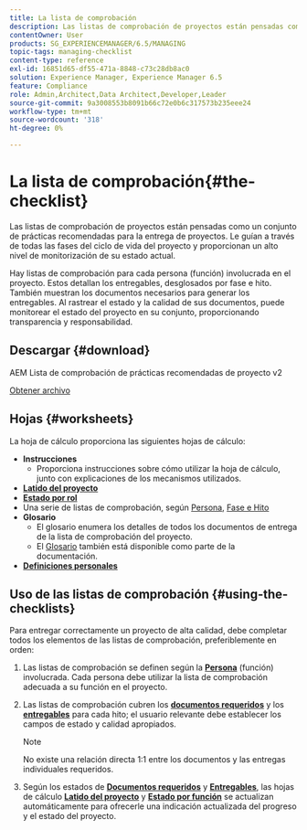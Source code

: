 ```yaml
---
title: La lista de comprobación
description: Las listas de comprobación de proyectos están pensadas como un conjunto de prácticas recomendadas para la entrega de proyectos. Le guían a través de todas las fases del ciclo de vida del proyecto y proporcionan un alto nivel de monitorización de su estado actual.
contentOwner: User
products: SG_EXPERIENCEMANAGER/6.5/MANAGING
topic-tags: managing-checklist
content-type: reference
exl-id: 16851d65-df55-471a-8848-c73c28db8ac0
solution: Experience Manager, Experience Manager 6.5
feature: Compliance
role: Admin,Architect,Data Architect,Developer,Leader
source-git-commit: 9a3008553b8091b66c72e0b6c317573b235eee24
workflow-type: tm+mt
source-wordcount: '318'
ht-degree: 0%

---
```


# La lista de comprobación{#the-checklist}

Las listas de comprobación de proyectos están pensadas como un conjunto de prácticas recomendadas para la entrega de proyectos. Le guían a través de todas las fases del ciclo de vida del proyecto y proporcionan un alto nivel de monitorización de su estado actual.

Hay listas de comprobación para cada persona (función) involucrada en el proyecto. Estos detallan los entregables, desglosados por fase e hito. También muestran los documentos necesarios para generar los entregables. Al rastrear el estado y la calidad de sus documentos, puede monitorear el estado del proyecto en su conjunto, proporcionando transparencia y responsabilidad.

## Descargar {#download}

AEM Lista de comprobación de prácticas recomendadas de proyecto v2

[Obtener archivo](assets/aem_project_bp_checklistv2-65.xlsx)

## Hojas {#worksheets}

La hoja de cálculo proporciona las siguientes hojas de cálculo:

* **Instrucciones**
   * Proporciona instrucciones sobre cómo utilizar la hoja de cálculo, junto con explicaciones de los mecanismos utilizados.
* **[Latido del proyecto](/help/managing/best-practices.md#project-heartbeat-dashboard)**
* **[Estado por rol](/help/managing/best-practices.md#status-by-role)**
* Una serie de listas de comprobación, según [Persona](/help/managing/best-practices.md#persona), [Fase e Hito](/help/managing/best-practices.md#phases-and-milestones)
* **Glosario**
   * El glosario enumera los detalles de todos los documentos de entrega de la lista de comprobación del proyecto.
   * El [Glosario](/help/managing/best-practices-glossary.md) también está disponible como parte de la documentación.
* **[Definiciones personales](/help/managing/best-practices.md#persona)**

## Uso de las listas de comprobación {#using-the-checklists}

Para entregar correctamente un proyecto de alta calidad, debe completar todos los elementos de las listas de comprobación, preferiblemente en orden:

1. Las listas de comprobación se definen según la **[Persona](/help/managing/best-practices.md#persona)** (función) involucrada. Cada persona debe utilizar la lista de comprobación adecuada a su función en el proyecto.
1. Las listas de comprobación cubren los **[documentos requeridos](/help/managing/best-practices.md#required-documents)** y los **[entregables](/help/managing/best-practices.md#deliverables)** para cada hito; el usuario relevante debe establecer los campos de estado y calidad apropiados.

   >[!NOTE]
   >
   >No existe una relación directa 1:1 entre los documentos y las entregas individuales requeridos.

1. Según los estados de **[Documentos requeridos](/help/managing/best-practices.md#required-documents)** y **[Entregables](/help/managing/best-practices.md#deliverables)**, las hojas de cálculo **[Latido del proyecto](/help/managing/best-practices.md#project-heartbeat-dashboard)** y **[Estado por función](/help/managing/best-practices.md#status-by-role)** se actualizan automáticamente para ofrecerle una indicación actualizada del progreso y el estado del proyecto.
